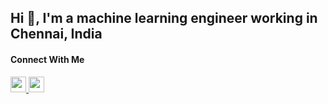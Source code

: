 ## Hi 👋, I'm a machine learning engineer working in Chennai, India


#### Connect With Me

<p left="center">
<a href="https://www.linkedin.com/in/rohan-winsor-a80547161/">
  <img src="https://img.shields.io/badge/linkedin-%230077B5.svg?&style=for-the-badge&logo=linkedin&logoColor=white" height=25>
</a> 
<a href="mailto:rohan.w.charles@gmail.com">
  <img src="	https://img.shields.io/badge/Gmail-D14836?style=for-the-badge&logo=gmail&logoColor=white" height=25>
</a>
</p>
